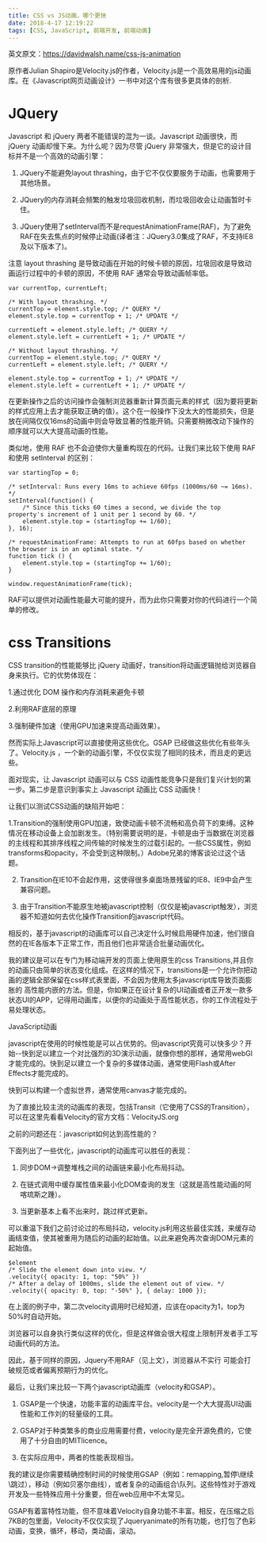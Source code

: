 ```yaml
---
title: CSS vs JS动画，哪个更快
date: 2018-4-17 12:19:22
tags: [CSS, JavaScript, 前端开发, 前端动画]
---
```

英文原文：https://davidwalsh.name/css-js-animation

原作者Julian Shapiro是Velocity.js的作者，Velocity.js是一个高效易用的js动画库。在《Javascript网页动画设计》一书中对这个库有很多更具体的剖析.

# JQuery

 Javascript 和 jQuery 两者不能错误的混为一谈。Javascript 动画很快，而 jQuery 动画却慢下来。为什么呢？因为尽管 jQuery 非常强大，但是它的设计目标并不是一个高效的动画引擎：

1. JQuery不能避免layout thrashing，由于它不仅仅要服务于动画，也需要用于其他场景。

2. JQuery的内存消耗会频繁的触发垃圾回收机制，而垃圾回收会让动画暂时卡住。

3. JQuery使用了setInterval而不是requestAnimationFrame(RAF)，为了避免RAF在失去焦点的时候停止动画(译者注：JQuery3.0集成了RAF，不支持IE8及以下版本了)。

注意 layout thrashing 是导致动画在开始的时候卡顿的原因，垃圾回收是导致动画运行过程中的卡顿的原因，不使用 RAF 通常会导致动画帧率低。

```
var currentTop, currentLeft;

/* With layout thrashing. */
currentTop = element.style.top; /* QUERY */
element.style.top = currentTop + 1; /* UPDATE */

currentLeft = element.style.left; /* QUERY */
element.style.left = currentLeft + 1; /* UPDATE */

/* Without layout thrashing. */
currentTop = element.style.top; /* QUERY */
currentLeft = element.style.left; /* QUERY */

element.style.top = currentTop + 1; /* UPDATE */
element.style.left = currentLeft + 1; /* UPDATE */
```

在更新操作之后的访问操作会强制浏览器重新计算页面元素的样式（因为要将更新的样式应用上去才能获取正确的值）。这个在一般操作下没太大的性能损失，但是放在间隔仅仅16ms的动画中则会导致显著的性能开销。只需要稍微改动下操作的顺序就可以大大提高动画的性能。

类似地，使用 RAF 也不会迫使你大量重构现在的代码。让我们来比较下使用 RAF 和使用 setInterval 的区别：

```
var startingTop = 0;

/* setInterval: Runs every 16ms to achieve 60fps (1000ms/60 ~= 16ms). */
setInterval(function() {
    /* Since this ticks 60 times a second, we divide the top property's increment of 1 unit per 1 second by 60. */
    element.style.top = (startingTop += 1/60);
}, 16);

/* requestAnimationFrame: Attempts to run at 60fps based on whether the browser is in an optimal state. */
function tick () {
    element.style.top = (startingTop += 1/60);
}

window.requestAnimationFrame(tick);
```

RAF可以提供对动画性能最大可能的提升，而为此你只需要对你的代码进行一个简单的修改。

# css Transitions

CSS transition的性能能够比 jQuery 动画好，transition将动画逻辑抛给浏览器自身来执行。它的优势体现在：

1.通过优化 DOM 操作和内存消耗来避免卡顿

2.利用RAF底层的原理

3.强制硬件加速（使用GPU加速来提高动画效果）。

然而实际上Javascript可以直接使用这些优化。GSAP 已经做这些优化有些年头了。Velocity.js ，一个新的动画引擎，不仅仅实现了相同的技术，而且走的更远些。

面对现实，让 Javascript 动画可以与 CSS 动画性能竞争只是我们复兴计划的第一步。第二步是意识到事实上 Javascript 动画比 CSS 动画快！

让我们以测试CSS动画的缺陷开始吧：

1.Transition的强制使用GPU加速，致使动画卡顿不流畅和高负荷下的束缚。这种情况在移动设备上会加剧发生。（特别需要说明的是，卡顿是由于当数据在浏览器的主线程和其排序线程之间传输的时候发生的过载引起的。一些CSS属性，例如transforms和opacity，不会受到这种限制。）Adobe兄弟的博客谈论过这个话题。

2. Transition在IE10不会起作用，这使得很多桌面场景残留的IE8、IE9中会产生兼容问题。

3. 由于Transition不能原生地被javascript控制（仅仅是被javascript触发），浏览器不知道如何去优化操作Transition的javascript代码。

相反的，基于javascript的动画库可以自己决定什么时候启用硬件加速，他们很自然的在IE各版本下正常工作，而且他们也非常适合批量动画优化。

我的建议是可以在专门为移动端开发的页面上使用原生的css Transitions,并且你的动画只由简单的状态变化组成。在这样的情况下，transitions是一个允许你把动画的逻辑全部保留在css样式表里面，不会因为使用太多javascript库导致页面膨胀的 高性能内嵌的方法。但是，你如果正在设计复杂的UI动画或者正开发一款多状态UI的APP，记得用动画库，以便你的动画处于高性能状态，你的工作流程处于易处理状态。

JavaScript动画

javascript在使用的时候性能是可以占优势的。但javascript究竟可以快多少？开始--快到足以建立一个对比强烈的3D演示动画，就像你想的那样，通常用webGl才能完成的。快到足以建立一个复杂的多媒体动画，通常使用Flash或After Effects才能完成的。

快到可以构建一个虚拟世界，通常使用canvas才能完成的。

为了直接比较主流的动画库的表现，包括Transit（它使用了CSS的Transition），可以在这里先看看Velocity的官方文档：VelocityJS.org

之前的问题还在：javascript如何达到高性能的？

下面列出了一些优化，javascript的动画库可以胜任的表现：

1. 同步DOM->调整堆栈之间的动画链来最小化布局抖动。

2. 在链式调用中缓存属性值来最小化DOM查询的发生（这就是高性能动画的阿喀琉斯之踵）。

3. 当更新基本上看不出来时，跳过样式更新。

可以重温下我们之前讨论过的布局抖动，velocity.js利用这些最佳实践，来缓存动画结束值，使其被重用为随后的动画的起始值。以此来避免再次查询DOM元素的起始值。

 ```
$element
/* Slide the element down into view. */
.velocity({ opacity: 1, top: "50%" })
/* After a delay of 1000ms, slide the element out of view. */
.velocity({ opacity: 0, top: "-50%" }, { delay: 1000 });
 ```

 在上面的例子中，第二次velocity调用时已经知道，应该在opacity为1，top为50%时自动开始。

浏览器可以自身执行类似这样的优化，但是这样做会很大程度上限制开发者手工写动画代码的方法。

因此，基于同样的原因，Jquery不用RAF（见上文），浏览器从不实行 可能会打破规范或者偏离预期行为的优化。

最后，让我们来比较一下两个javascript动画库（velocity和GSAP）。

1. GSAP是一个快速，功能丰富的动画库平台。velocity是一个大大提高UI动画性能和工作刘的轻量级的工具。

2. GSAP对于种类繁多的商业应用需要付费，velocity是完全开源免费的，它使用了十分自由的MITlicence。

3. 在实际应用中，两者的性能表现相当。

我的建议是你需要精确控制时间的时候使用GSAP（例如：remapping,暂停\继续\跳过），移动（例如贝塞尔曲线），或者复杂的动画组合\队列。这些特性对于游戏开发及一些特殊应用十分重要，但在web应用中不太常见。

GSAP有着富特性功能，但不意味着Velocity自身功能不丰富。相反，在压缩之后7KB的包里面，Velocity不仅仅实现了Jqueryanimate的所有功能，也打包了色彩动画，变换，循环，移动，类动画，滚动。
